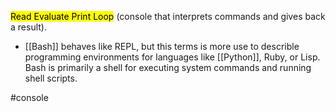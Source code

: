 <mark>Read Evaluate Print Loop</mark> (console that interprets commands and gives back a result).

- [[Bash]] behaves like REPL, but this terms is more use to describle programming environments for languages like [[Python]], Ruby, or Lisp. Bash is primarily a shell for executing system commands and running shell scripts.

#console 
